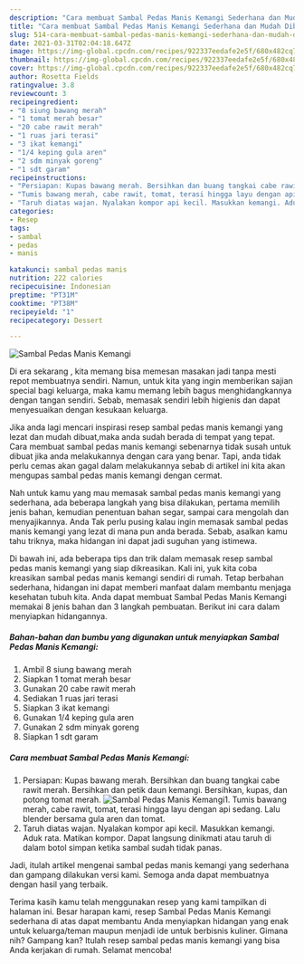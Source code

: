 ```yaml
---
description: "Cara membuat Sambal Pedas Manis Kemangi Sederhana dan Mudah Dibuat"
title: "Cara membuat Sambal Pedas Manis Kemangi Sederhana dan Mudah Dibuat"
slug: 514-cara-membuat-sambal-pedas-manis-kemangi-sederhana-dan-mudah-dibuat
date: 2021-03-31T02:04:18.647Z
image: https://img-global.cpcdn.com/recipes/922337eedafe2e5f/680x482cq70/sambal-pedas-manis-kemangi-foto-resep-utama.jpg
thumbnail: https://img-global.cpcdn.com/recipes/922337eedafe2e5f/680x482cq70/sambal-pedas-manis-kemangi-foto-resep-utama.jpg
cover: https://img-global.cpcdn.com/recipes/922337eedafe2e5f/680x482cq70/sambal-pedas-manis-kemangi-foto-resep-utama.jpg
author: Rosetta Fields
ratingvalue: 3.8
reviewcount: 3
recipeingredient:
- "8 siung bawang merah"
- "1 tomat merah besar"
- "20 cabe rawit merah"
- "1 ruas jari terasi"
- "3 ikat kemangi"
- "1/4 keping gula aren"
- "2 sdm minyak goreng"
- "1 sdt garam"
recipeinstructions:
- "Persiapan: Kupas bawang merah. Bersihkan dan buang tangkai cabe rawit merah. Bersihkan dan petik daun kemangi. Bersihkan, kupas, dan potong tomat merah."
- "Tumis bawang merah, cabe rawit, tomat, terasi hingga layu dengan api sedang. Lalu blender bersama gula aren dan tomat."
- "Taruh diatas wajan. Nyalakan kompor api kecil. Masukkan kemangi. Aduk rata. Matikan kompor. Dapat langsung dinikmati atau taruh di dalam botol simpan ketika sambal sudah tidak panas."
categories:
- Resep
tags:
- sambal
- pedas
- manis

katakunci: sambal pedas manis 
nutrition: 222 calories
recipecuisine: Indonesian
preptime: "PT31M"
cooktime: "PT38M"
recipeyield: "1"
recipecategory: Dessert

---
```



![Sambal Pedas Manis Kemangi](https://img-global.cpcdn.com/recipes/922337eedafe2e5f/680x482cq70/sambal-pedas-manis-kemangi-foto-resep-utama.jpg)

Di era  sekarang , kita memang bisa memesan masakan jadi tanpa mesti repot membuatnya sendiri. Namun, untuk kita yang ingin memberikan sajian special bagi keluarga, maka kamu memang lebih bagus menghidangkannya dengan tangan sendiri. Sebab, memasak sendiri lebih higienis dan dapat menyesuaikan dengan kesukaan keluarga.

Jika anda lagi mencari inspirasi resep sambal pedas manis kemangi yang lezat dan mudah dibuat,maka anda sudah berada di tempat yang tepat. Cara membuat sambal pedas manis kemangi  sebenarnya tidak susah untuk dibuat jika anda melakukannya dengan cara yang benar. Tapi, anda tidak perlu cemas akan gagal dalam melakukannya 
sebab di artikel ini kita akan mengupas sambal pedas manis kemangi dengan cermat.  



Nah untuk kamu yang mau memasak sambal pedas manis kemangi yang sederhana, ada beberapa langkah yang bisa dilakukan, pertama memilih jenis bahan, kemudian penentuan bahan segar, sampai cara mengolah dan menyajikannya. Anda Tak perlu pusing kalau ingin memasak sambal pedas manis kemangi yang lezat di mana pun anda berada. Sebab, asalkan kamu  tahu triknya, maka hidangan ini dapat jadi suguhan yang istimewa.

Di bawah ini, ada beberapa tips dan trik dalam memasak resep sambal pedas manis kemangi yang siap dikreasikan. Kali ini, yuk kita coba kreasikan sambal pedas manis kemangi sendiri di rumah. Tetap berbahan sederhana, hidangan ini dapat memberi manfaat dalam membantu menjaga kesehatan tubuh kita. Anda dapat membuat Sambal Pedas Manis Kemangi memakai 8 jenis bahan dan 3 langkah pembuatan. Berikut ini cara dalam menyiapkan hidangannya.

<!--inarticleads1-->

##### Bahan-bahan dan bumbu yang digunakan untuk menyiapkan Sambal Pedas Manis Kemangi:

1. Ambil 8 siung bawang merah
1. Siapkan 1 tomat merah besar
1. Gunakan 20 cabe rawit merah
1. Sediakan 1 ruas jari terasi
1. Siapkan 3 ikat kemangi
1. Gunakan 1/4 keping gula aren
1. Gunakan 2 sdm minyak goreng
1. Siapkan 1 sdt garam




<!--inarticleads2-->

##### Cara membuat Sambal Pedas Manis Kemangi:

1. Persiapan: Kupas bawang merah. Bersihkan dan buang tangkai cabe rawit merah. Bersihkan dan petik daun kemangi. Bersihkan, kupas, dan potong tomat merah.
<img src="https://img-global.cpcdn.com/steps/f29975eff28c7630/160x128cq70/sambal-pedas-manis-kemangi-langkah-memasak-1-foto.jpg" alt="Sambal Pedas Manis Kemangi">1. Tumis bawang merah, cabe rawit, tomat, terasi hingga layu dengan api sedang. Lalu blender bersama gula aren dan tomat.
1. Taruh diatas wajan. Nyalakan kompor api kecil. Masukkan kemangi. Aduk rata. Matikan kompor. Dapat langsung dinikmati atau taruh di dalam botol simpan ketika sambal sudah tidak panas.




Jadi, itulah artikel mengenai  sambal pedas manis kemangi  yang sederhana dan gampang dilakukan versi kami. Semoga anda dapat membuatnya dengan hasil yang terbaik. 

Terima kasih kamu telah menggunakan resep yang kami tampilkan di halaman ini. Besar harapan kami, resep  Sambal Pedas Manis Kemangi sederhana di atas dapat membantu Anda menyiapkan hidangan yang enak untuk keluarga/teman maupun menjadi ide untuk berbisnis kuliner. Gimana nih? Gampang kan? Itulah resep sambal pedas manis kemangi yang bisa Anda kerjakan di rumah. Selamat mencoba!

